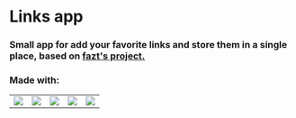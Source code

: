 # Links app

### Small app for add your favorite links and store them in a single place, based on [fazt's project.](https://github.com/fazt/nodejs-mysql-links/tree/version-2018)

### Made with:
|     |     |     |     |     |    
| --- | --- | --- | --- | --- |
|![](https://img.shields.io/badge/Node.js-339933?style=for-the-badge&logo=nodedotjs&logoColor=white)|![](https://img.shields.io/badge/Express.js-000000?style=for-the-badge&logo=express&logoColor=white)|![](https://img.shields.io/badge/Handlebars.js-f0772b?style=for-the-badge&logo=handlebarsdotjs&logoColor=black)|![](https://img.shields.io/badge/MySQL-005C84?style=for-the-badge&logo=mysql&logoColor=white)|![](https://img.shields.io/badge/Bootstrap-563D7C?style=for-the-badge&logo=bootstrap&logoColor=white)|
